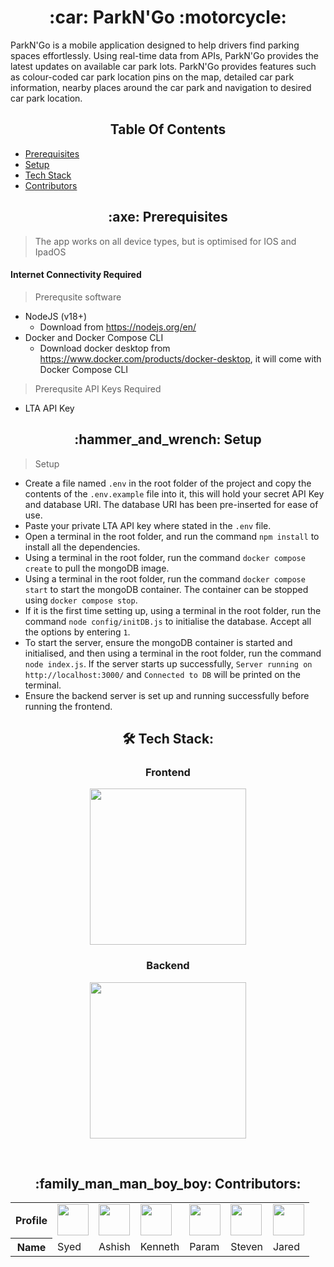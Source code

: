 <h1 align="center"> :car: ParkN'Go :motorcycle:</h1>

ParkN'Go is a mobile application designed to help drivers find parking spaces effortlessly. Using real-time data from APIs, ParkN'Go provides the latest updates on available car park lots. ParkN'Go provides features such as colour-coded car park location pins on the map, detailed car park information, nearby places around the car park and navigation to desired car park location.

<h2 align = "center"> Table Of Contents </h2>

- [Prerequisites](#prerequisites) <br/>
- [Setup](#setup) <br/>
- [Tech Stack](#tech-stack) <br/>
- [Contributors](#contributors) <br/>

<h2 align="center" id = "prerequisites"> :axe:	Prerequisites</h2>

> The app works on all device types, but is optimised for IOS and IpadOS

#### Internet Connectivity Required
> Prerequsite software
* NodeJS (v18+)
  + Download from https://nodejs.org/en/
* Docker and Docker Compose CLI
  + Download docker desktop from https://www.docker.com/products/docker-desktop, it will come with Docker Compose CLI

    
> Prerequsite API Keys Required
* LTA API Key

<h2 align="center" id = "setup"> :hammer_and_wrench:	Setup</h2>

>Setup

* Create a file named `.env` in the root folder of the project and copy the contents of the `.env.example` file into it, this will hold your secret API Key and database URI. The database URI has been pre-inserted for ease of use.
* Paste your private LTA API key where stated in the `.env` file.
* Open a terminal in the root folder, and run the command `npm install` to install all the dependencies.
* Using a terminal in the root folder, run the command `docker compose create` to pull the mongoDB image.
* Using a terminal in the root folder, run the command `docker compose start` to start the mongoDB container. The container can be stopped using `docker compose stop`.
* If it is the first time setting up, using a terminal in the root folder, run the command `node config/initDB.js` to initialise the database. Accept all the options by entering `1`.
* To start the server, ensure the mongoDB container is started and initialised, and then using a terminal in the root folder, run the command `node index.js`. If the server starts up successfully, `Server running on http://localhost:3000/` and `Connected to DB` will be printed on the terminal.
* Ensure the backend server is set up and running successfully before running the frontend.

<h2 align="center" id = "tech-stack"> 🛠 Tech Stack:</h2>

<div align="center">
  <h3>Frontend</h3>
  <p>
    <a href="https://skillicons.dev">
      <img src="https://skillicons.dev/icons?i=react,nodejs" height=250 width=250/>
    </a>
  </p>
  <h3>Backend</h3>
  <p>
    <a href="https://skillicons.dev">
      <img src="https://skillicons.dev/icons?i=express,docker,mongodb" height=250 width=250 />
    </a>
  </p>
  <br />
</div>

<h2 align="center" id = "contributors"> :family_man_man_boy_boy: Contributors:</h2>

<div align="center">
    <table>
        <tbody>
            <tr>
                <th>Profile</th>
                <td><a href='https://github.com/syed0059' title='Syed'> <img src='https://github.com/syed0059.png' height='50' width='50'/></a></td>
                <td><a href='https://github.com/ayyshish' title='Ashish'> <img src='https://github.com/ayyshish.png' height='50' width='50'/></a></td>
                <td><a href='https://github.com/wjkenneth' title='Kenneth'> <img src='https://github.com/wjkenneth.png' height='50' width='50'/></a></td>
                <td><a href='https://github.com/curd45' title='Param'> <img src='https://github.com/curd45.png' height='50' width='50'/></a></td>
                <td><a href='https://github.com/hiimstevenzhu' title='Steven'> <img src='https://github.com/hiimstevenzhu.png' height='50' width='50'/></a></td>
                <td><a href='https://github.com/JaredNgwj' title='Steven'> <img src='https://github.com/JaredNgwj.png' height='50' width='50'/></a></td>
            </tr>
            <tr>
                <th>Name</th>
                <td>Syed</td>
                <td>Ashish</td>
                <td>Kenneth</td>
                <td>Param</td>
                <td>Steven</td>
                <td>Jared</td>
            </tr>
        </tbody>
    </table>
</div>
